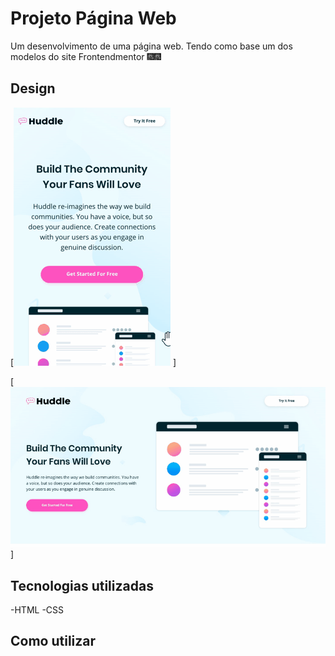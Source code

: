 # Projeto Página Web
Um desenvolvimento de uma página web. Tendo como base um dos modelos do site Frontendmentor 🎆🎆

## Design
[<img src="./src/image/design/Animacao-mobile.gif" alt="gif da tela" > ] 

[<img src="./src/image/design/Animacao-desktop.gif" alt="gif da tela" > ] 

## Tecnologias utilizadas
-HTML
-CSS

## Como utilizar
